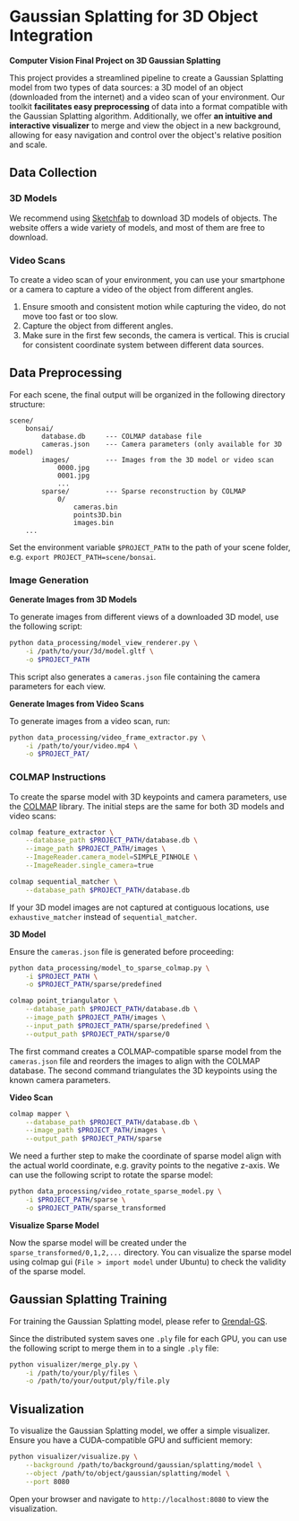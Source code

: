 # Gaussian Splatting for 3D Object Integration
**Computer Vision Final Project on 3D Gaussian Splatting**

This project provides a streamlined pipeline to create a Gaussian Splatting model from two types of data sources: a 3D model of an object (downloaded from the internet) and a video scan of your environment. Our toolkit **facilitates easy preprocessing** of data into a format compatible with the Gaussian Splatting algorithm. Additionally, we offer **an intuitive and interactive visualizer** to merge and view the object in a new background, allowing for easy navigation and control over the object's relative position and scale.

## Data Collection

### 3D Models

We recommend using [Sketchfab](https://sketchfab.com/) to download 3D models of objects. The website offers a wide variety of models, and most of them are free to download. 

<!-- After downloading the model, extract the files to a folder and ensure the folder contains the following files:

```
object/
    model.obj
    texture.jpg
``` -->

### Video Scans

To create a video scan of your environment, you can use your smartphone or a camera to capture a video of the object from different angles. 

1. Ensure smooth and consistent motion while capturing the video, do not move too fast or too slow.
2. Capture the object from different angles.
3. Make sure in the first few seconds, the camera is vertical. This is crucial for consistent coordinate system between different data sources.

## Data Preprocessing

For each scene, the final output will be organized in the following directory structure:

```
scene/
    bonsai/
        database.db     --- COLMAP database file
        cameras.json    --- Camera parameters (only available for 3D model)
        images/         --- Images from the 3D model or video scan
            0000.jpg
            0001.jpg
            ...
        sparse/         --- Sparse reconstruction by COLMAP
            0/
                cameras.bin
                points3D.bin
                images.bin
    ...
```

Set the environment variable `$PROJECT_PATH` to the path of your scene folder, e.g. `export PROJECT_PATH=scene/bonsai`.

### Image Generation

**Generate Images from 3D Models**

To generate images from different views of a downloaded 3D model, use the following script:

```bash
python data_processing/model_view_renderer.py \
    -i /path/to/your/3d/model.gltf \
    -o $PROJECT_PATH
```

This script also generates a `cameras.json` file containing the camera parameters for each view.

**Generate Images from Video Scans**

To generate images from a video scan, run:

```bash
python data_processing/video_frame_extractor.py \
    -i /path/to/your/video.mp4 \
    -o $PROJECT_PAT/
```

### COLMAP Instructions

To create the sparse model with 3D keypoints and camera parameters, use the [COLMAP](https://github.com/colmap/colmap) library. The initial steps are the same for both 3D models and video scans:

```bash
colmap feature_extractor \
    --database_path $PROJECT_PATH/database.db \
    --image_path $PROJECT_PATH/images \
    --ImageReader.camera_model=SIMPLE_PINHOLE \
    --ImageReader.single_camera=true

colmap sequential_matcher \
    --database_path $PROJECT_PATH/database.db
```

If your 3D model images are not captured at contiguous locations, use `exhaustive_matcher` instead of `sequential_matcher`.

**3D Model**

Ensure the `cameras.json` file is generated before proceeding:

```bash
python data_processing/model_to_sparse_colmap.py \
    -i $PROJECT_PATH \
    -o $PROJECT_PATH/sparse/predefined

colmap point_triangulator \
    --database_path $PROJECT_PATH/database.db \
    --image_path $PROJECT_PATH/images \
    --input_path $PROJECT_PATH/sparse/predefined \
    --output_path $PROJECT_PATH/sparse/0
```

The first command creates a COLMAP-compatible sparse model from the `cameras.json` file and reorders the images to align with the COLMAP database. The second command triangulates the 3D keypoints using the known camera parameters.

**Video Scan**

```bash
colmap mapper \
    --database_path $PROJECT_PATH/database.db \
    --image_path $PROJECT_PATH/images \
    --output_path $PROJECT_PATH/sparse
```

We need a further step to make the coordinate of sparse model align with the actual world coordinate, e.g. gravity points to the negative z-axis. We can use the following script to rotate the sparse model:

```bash
python data_processing/video_rotate_sparse_model.py \
    -i $PROJECT_PATH/sparse \
    -o $PROJECT_PATH/sparse_transformed
```

**Visualize Sparse Model**

Now the sparse model will be created under the `sparse_transformed/0,1,2,...` directory. You can visualize the sparse model using colmap gui (`File > import model` under Ubuntu) to check the validity of the sparse model.

## Gaussian Splatting Training

For training the Gaussian Splatting model, please refer to [Grendal-GS](https://github.com/nyu-systems/Grendal-GS).

Since the distributed system saves one `.ply` file for each GPU, you can use the following script to merge them in to a single `.ply` file:

```bash
python visualizer/merge_ply.py \
    -i /path/to/your/ply/files \
    -o /path/to/your/output/ply/file.ply
```


## Visualization

To visualize the Gaussian Splatting model, we offer a simple visualizer. Ensure you have a CUDA-compatible GPU and sufficient memory:

```bash
python visualizer/visualize.py \
    --background /path/to/background/gaussian/splatting/model \
    --object /path/to/object/gaussian/splatting/model \
    --port 8080
```

Open your browser and navigate to `http://localhost:8080` to view the visualization.